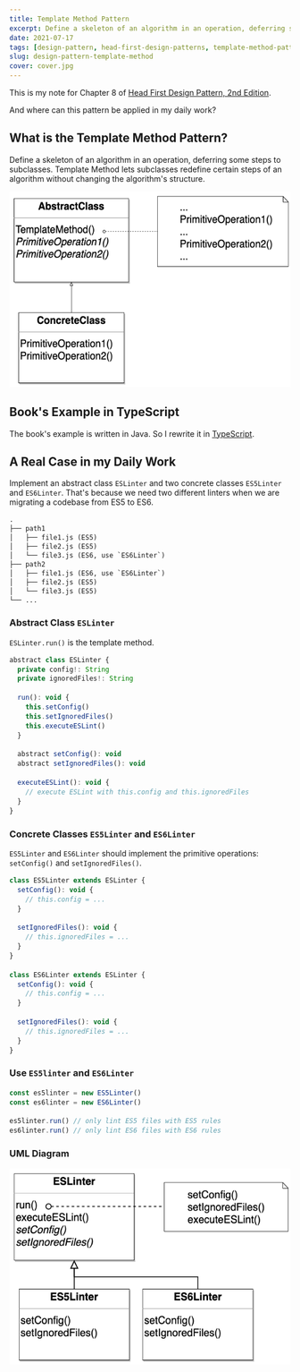 ```yaml
---
title: Template Method Pattern
excerpt: Define a skeleton of an algorithm in an operation, deferring some steps to subclasses. Template Method lets subclasses redefine certain steps of an algorithm without changing the algorithm's structure.
date: 2021-07-17
tags: [design-pattern, head-first-design-patterns, template-method-pattern]
slug: design-pattern-template-method
cover: cover.jpg
---
```


This is my note for Chapter 8 of [Head First Design Pattern, 2nd Edition](https://learning.oreilly.com/library/view/head-first-design/9781492077992/).

And where can this pattern be applied in my daily work?

## What is the Template Method Pattern?

Define a skeleton of an algorithm in an operation, deferring some steps to subclasses. Template Method lets subclasses redefine certain steps of an algorithm without changing the algorithm's structure.

<img src="./UML-template-method.png" style="height: 350px">

## Book's Example in TypeScript

The book's example is written in Java. So I rewrite it in [TypeScript](https://github.com/wtlin1228/typescript-head-first-design-patterns-2nd-edition/tree/main/08-caffeine).

## A Real Case in my Daily Work

Implement an abstract class `ESLinter` and two concrete classes `ES5Linter` and `ES6Linter`. That's because we need two different linters when we are migrating a codebase from ES5 to ES6.

```
.
├── path1
│   ├── file1.js (ES5)
│   ├── file2.js (ES5)
│   └── file3.js (ES6, use `ES6Linter`)
├── path2
│   ├── file1.js (ES6, use `ES6Linter`)
│   ├── file2.js (ES5)
│   └── file3.js (ES5)
└── ...
```

### Abstract Class `ESLinter`

`ESLinter.run()` is the template method.

```js
abstract class ESLinter {
  private config!: String
  private ignoredFiles!: String

  run(): void {
    this.setConfig()
    this.setIgnoredFiles()
    this.executeESLint()
  }

  abstract setConfig(): void
  abstract setIgnoredFiles(): void

  executeESLint(): void {
    // execute ESLint with this.config and this.ignoredFiles
  }
}
```

### Concrete Classes `ES5Linter` and `ES6Linter`

`ES5Linter` and `ES6Linter` should implement the primitive operations: `setConfig()` and `setIgnoredFiles()`.

```js
class ES5Linter extends ESLinter {
  setConfig(): void {
    // this.config = ...
  }

  setIgnoredFiles(): void {
    // this.ignoredFiles = ...
  }
}

class ES6Linter extends ESLinter {
  setConfig(): void {
    // this.config = ...
  }

  setIgnoredFiles(): void {
    // this.ignoredFiles = ...
  }
}
```

### Use `ES5linter` and `ES6Linter`

```js
const es5linter = new ES5Linter()
const es6linter = new ES6Linter()

es5linter.run() // only lint ES5 files with ES5 rules
es6linter.run() // only lint ES6 files with ES6 rules
```

### UML Diagram

<img src="./UML-ESLinter.png" style="height: 350px">
